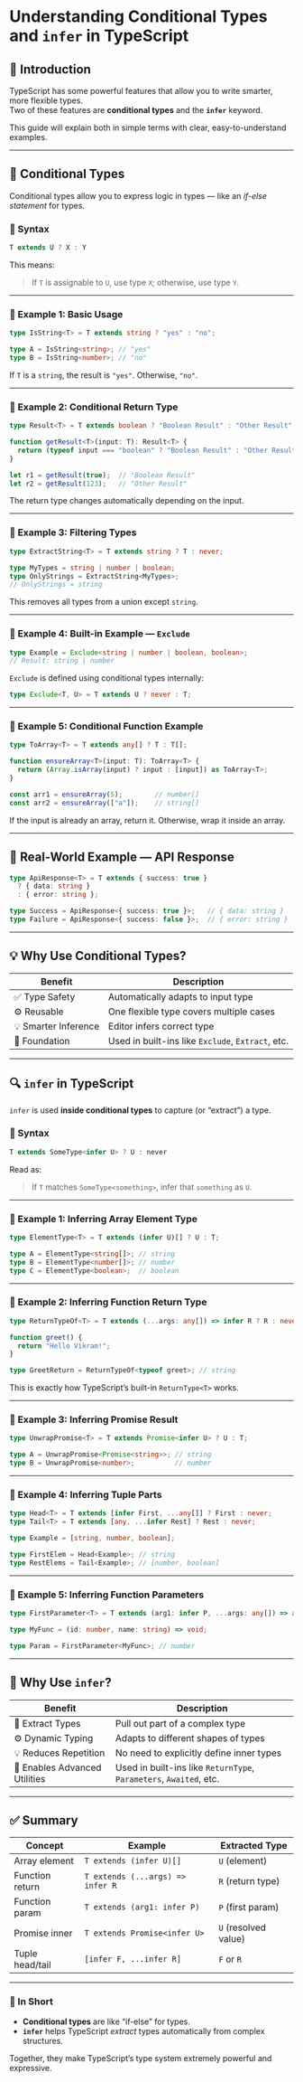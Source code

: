 # Understanding Conditional Types and `infer` in TypeScript

## 🎯 Introduction
TypeScript has some powerful features that allow you to write smarter, more flexible types.  
Two of these features are **conditional types** and the **`infer`** keyword.

This guide will explain both in simple terms with clear, easy-to-understand examples.

---

## 🧠 Conditional Types

Conditional types allow you to express logic in types — like an *if-else statement* for types.

### 📘 Syntax
```ts
T extends U ? X : Y
```
This means:
> If `T` is assignable to `U`, use type `X`; otherwise, use type `Y`.

---

### 🧩 Example 1: Basic Usage
```ts
type IsString<T> = T extends string ? "yes" : "no";

type A = IsString<string>; // "yes"
type B = IsString<number>; // "no"
```

If `T` is a `string`, the result is `"yes"`. Otherwise, `"no"`.

---

### 🧩 Example 2: Conditional Return Type
```ts
type Result<T> = T extends boolean ? "Boolean Result" : "Other Result";

function getResult<T>(input: T): Result<T> {
  return (typeof input === "boolean" ? "Boolean Result" : "Other Result") as Result<T>;
}

let r1 = getResult(true);  // "Boolean Result"
let r2 = getResult(123);   // "Other Result"
```

The return type changes automatically depending on the input.

---

### 🧩 Example 3: Filtering Types
```ts
type ExtractString<T> = T extends string ? T : never;

type MyTypes = string | number | boolean;
type OnlyStrings = ExtractString<MyTypes>; 
// OnlyStrings = string
```

This removes all types from a union except `string`.

---

### 🧩 Example 4: Built-in Example — `Exclude`
```ts
type Example = Exclude<string | number | boolean, boolean>;
// Result: string | number
```

`Exclude` is defined using conditional types internally:
```ts
type Exclude<T, U> = T extends U ? never : T;
```

---

### 🧩 Example 5: Conditional Function Example
```ts
type ToArray<T> = T extends any[] ? T : T[];

function ensureArray<T>(input: T): ToArray<T> {
  return (Array.isArray(input) ? input : [input]) as ToArray<T>;
}

const arr1 = ensureArray(5);        // number[]
const arr2 = ensureArray(["a"]);    // string[]
```

If the input is already an array, return it. Otherwise, wrap it inside an array.

---

## 🧩 Real-World Example — API Response
```ts
type ApiResponse<T> = T extends { success: true }
  ? { data: string }
  : { error: string };

type Success = ApiResponse<{ success: true }>;   // { data: string }
type Failure = ApiResponse<{ success: false }>;  // { error: string }
```

---

## 💡 Why Use Conditional Types?

| Benefit | Description |
|----------|--------------|
| ✅ Type Safety | Automatically adapts to input type |
| ⚙️ Reusable | One flexible type covers multiple cases |
| 💡 Smarter Inference | Editor infers correct type |
| 🧩 Foundation | Used in built-ins like `Exclude`, `Extract`, etc. |

---

## 🔍 `infer` in TypeScript

`infer` is used **inside conditional types** to capture (or “extract”) a type.

### 📘 Syntax
```ts
T extends SomeType<infer U> ? U : never
```

Read as:
> If `T` matches `SomeType<something>`, infer that `something` as `U`.

---

### 🧩 Example 1: Inferring Array Element Type
```ts
type ElementType<T> = T extends (infer U)[] ? U : T;

type A = ElementType<string[]>; // string
type B = ElementType<number[]>; // number
type C = ElementType<boolean>;  // boolean
```

---

### 🧩 Example 2: Inferring Function Return Type
```ts
type ReturnTypeOf<T> = T extends (...args: any[]) => infer R ? R : never;

function greet() {
  return "Hello Vikram!";
}

type GreetReturn = ReturnTypeOf<typeof greet>; // string
```

This is exactly how TypeScript’s built-in `ReturnType<T>` works.

---

### 🧩 Example 3: Inferring Promise Result
```ts
type UnwrapPromise<T> = T extends Promise<infer U> ? U : T;

type A = UnwrapPromise<Promise<string>>; // string
type B = UnwrapPromise<number>;          // number
```

---

### 🧩 Example 4: Inferring Tuple Parts
```ts
type Head<T> = T extends [infer First, ...any[]] ? First : never;
type Tail<T> = T extends [any, ...infer Rest] ? Rest : never;

type Example = [string, number, boolean];

type FirstElem = Head<Example>; // string
type RestElems = Tail<Example>; // [number, boolean]
```

---

### 🧩 Example 5: Inferring Function Parameters
```ts
type FirstParameter<T> = T extends (arg1: infer P, ...args: any[]) => any ? P : never;

type MyFunc = (id: number, name: string) => void;

type Param = FirstParameter<MyFunc>; // number
```

---

## 🎯 Why Use `infer`?

| Benefit | Description |
|----------|--------------|
| 🧩 Extract Types | Pull out part of a complex type |
| ⚙️ Dynamic Typing | Adapts to different shapes of types |
| 💡 Reduces Repetition | No need to explicitly define inner types |
| 🚀 Enables Advanced Utilities | Used in built-ins like `ReturnType`, `Parameters`, `Awaited`, etc. |

---

## ✅ Summary

| Concept | Example | Extracted Type |
|----------|----------|----------------|
| Array element | `T extends (infer U)[]` | `U` (element) |
| Function return | `T extends (...args) => infer R` | `R` (return type) |
| Function param | `T extends (arg1: infer P)` | `P` (first param) |
| Promise inner | `T extends Promise<infer U>` | `U` (resolved value) |
| Tuple head/tail | `[infer F, ...infer R]` | `F` or `R` |

---

### 🌟 In Short
- **Conditional types** are like “if-else” for types.  
- **`infer`** helps TypeScript *extract* types automatically from complex structures.

Together, they make TypeScript’s type system extremely powerful and expressive.
